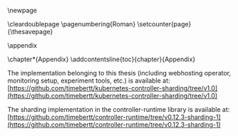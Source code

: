 \newpage

\cleardoublepage
\pagenumbering{Roman}
\setcounter{page}{\thesavepage}

\appendix

\chapter*{Appendix}
\addcontentsline{toc}{chapter}{Appendix}

The implementation belonging to this thesis (including webhosting operator, monitoring setup, experiment tools, etc.) is available at:  
[https://github.com/timebertt/kubernetes-controller-sharding/tree/v1.0](https://github.com/timebertt/kubernetes-controller-sharding/tree/v1.0)

The sharding implementation in the controller-runtime library is available at:  
[https://github.com/timebertt/controller-runtime/tree/v0.12.3-sharding-1](https://github.com/timebertt/controller-runtime/tree/v0.12.3-sharding-1)
